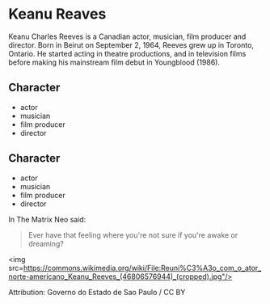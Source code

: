 # Keanu Reaves


Keanu Charles Reeves is a Canadian actor, musician, film producer and director.
Born in Beirut on September 2, 1964, Reeves grew up in Toronto, Ontario. He started acting in theatre productions, and in television films before making his mainstream film debut in Youngblood (1986). 

## Character

* actor
* musician
* film producer
* director

## Character

* actor
* musician
* film producer
* director

In The Matrix Neo said:

> Ever have that feeling where you're not sure
> if you're awake or dreaming?

<img src=https://commons.wikimedia.org/wiki/File:Reuni%C3%A3o_com_o_ator_norte-americano_Keanu_Reeves_(46806576944)_(cropped).jpg"/>

Attribution: Governo do Estado de Sao Paulo / CC BY

